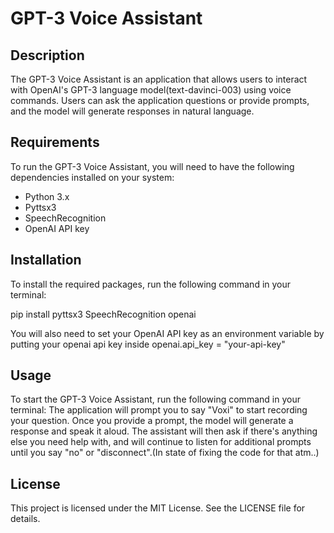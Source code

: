 # GPT-3 Voice Assistant

## Description
The GPT-3 Voice Assistant is an application that allows users to interact with OpenAI's GPT-3 language model(text-davinci-003) using voice commands. Users can ask the application questions or provide prompts, and the model will generate responses in natural language.

## Requirements
To run the GPT-3 Voice Assistant, you will need to have the following dependencies installed on your system:
- Python 3.x
- Pyttsx3
- SpeechRecognition
- OpenAI API key

## Installation
To install the required packages, run the following command in your terminal:

pip install pyttsx3 SpeechRecognition openai

You will also need to set your OpenAI API key as an environment variable by putting your openai api key inside openai.api_key = "your-api-key"

## Usage
To start the GPT-3 Voice Assistant, run the following command in your terminal:
The application will prompt you to say "Voxi" to start recording your question. Once you provide a prompt, the model will generate a response and speak it aloud. The assistant will then ask if there's anything else you need help with, and will continue to listen for additional prompts until you say "no" or "disconnect".(In state of fixing the code for that atm..)

## License
This project is licensed under the MIT License. See the LICENSE file for details.
